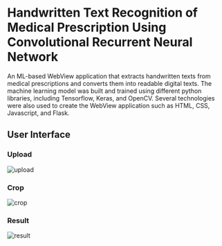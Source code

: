 # Handwritten Text Recognition of Medical Prescription Using Convolutional Recurrent Neural Network

An ML-based WebView application that extracts handwritten texts from medical prescriptions and converts them into readable digital texts. The machine learning model was built and trained using different python libraries, including Tensorflow, Keras, and OpenCV. Several technologies were also used to create the WebView application such as HTML, CSS, Javascript, and Flask.

## User Interface

### Upload
![upload](https://user-images.githubusercontent.com/65966844/196098939-a80d4311-e716-4a84-a8e4-351ddc2dc7e2.png)

### Crop
![crop](https://user-images.githubusercontent.com/65966844/196098988-1364b9b7-8a12-4c6c-93d4-e840d1c7264d.png)

### Result
![result](https://user-images.githubusercontent.com/65966844/196099026-e02999a3-e307-42e4-af3a-fd606a77b410.png)
